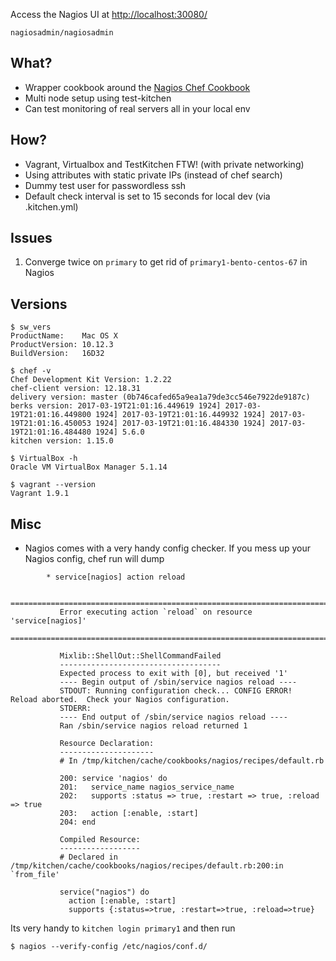 Access the Nagios UI at [http://localhost:30080/](nagiosadmin/nagiosadmin)

`nagiosadmin/nagiosadmin`

## What?

- Wrapper cookbook around the [Nagios Chef Cookbook](https://github.com/schubergphilis/nagios)
- Multi node setup using test-kitchen
- Can test monitoring of real servers all in your local env

## How?

- Vagrant, Virtualbox and TestKitchen FTW! (with private networking)
- Using attributes with static private IPs (instead of chef search)
- Dummy test user for passwordless ssh
- Default check interval is set to 15 seconds for local dev (via .kitchen.yml)

## Issues

1. Converge twice on `primary` to get rid of `primary1-bento-centos-67` in Nagios

## Versions

```
$ sw_vers 
ProductName:	Mac OS X
ProductVersion:	10.12.3
BuildVersion:	16D32

$ chef -v
Chef Development Kit Version: 1.2.22
chef-client version: 12.18.31
delivery version: master (0b746cafed65a9ea1a79de3cc546e7922de9187c)
berks version: 2017-03-19T21:01:16.449619 1924] 2017-03-19T21:01:16.449800 1924] 2017-03-19T21:01:16.449932 1924] 2017-03-19T21:01:16.450053 1924] 2017-03-19T21:01:16.484330 1924] 2017-03-19T21:01:16.484480 1924] 5.6.0
kitchen version: 1.15.0

$ VirtualBox -h
Oracle VM VirtualBox Manager 5.1.14

$ vagrant --version
Vagrant 1.9.1
```

## Misc

- Nagios comes with a very handy config checker. If you mess up your Nagios config, chef run will dump

```
        * service[nagios] action reload
           
           ================================================================================
           Error executing action `reload` on resource 'service[nagios]'
           ================================================================================
           
           Mixlib::ShellOut::ShellCommandFailed
           ------------------------------------
           Expected process to exit with [0], but received '1'
           ---- Begin output of /sbin/service nagios reload ----
           STDOUT: Running configuration check... CONFIG ERROR!  Reload aborted.  Check your Nagios configuration.
           STDERR: 
           ---- End output of /sbin/service nagios reload ----
           Ran /sbin/service nagios reload returned 1
           
           Resource Declaration:
           ---------------------
           # In /tmp/kitchen/cache/cookbooks/nagios/recipes/default.rb
           
           200: service 'nagios' do
           201:   service_name nagios_service_name
           202:   supports :status => true, :restart => true, :reload => true
           203:   action [:enable, :start]
           204: end
           
           Compiled Resource:
           ------------------
           # Declared in /tmp/kitchen/cache/cookbooks/nagios/recipes/default.rb:200:in `from_file'
           
           service("nagios") do
             action [:enable, :start]
             supports {:status=>true, :restart=>true, :reload=>true}
```

Its very handy to `kitchen login primary1` and then run

```
$ nagios --verify-config /etc/nagios/conf.d/
```
